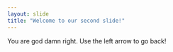 ```yaml
---
layout: slide
title: "Welcome to our second slide!"
---
```

You are god damn right.
Use the left arrow to go back!
